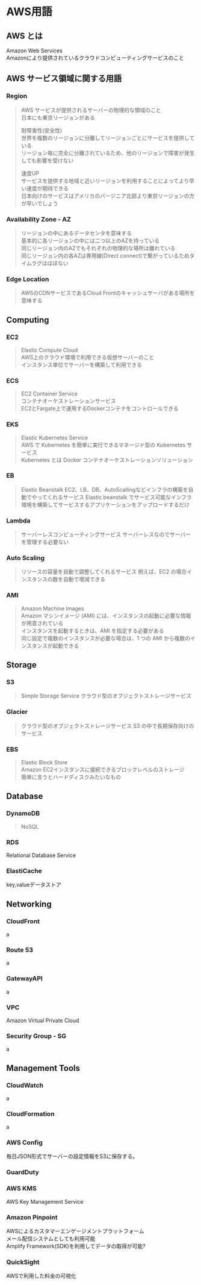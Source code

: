# AWS用語

## AWS とは
Amazon Web Services  
Amazonにより提供されているクラウドコンピューティングサービスのこと

## AWS サービス領域に関する用語
### Region
> AWS サービスが提供されるサーバーの物理的な領域のこと  
> 日本にも東京リージョンがある
> 
> 耐障害性(安全性)  
> 世界を複数のリージョンに分離してリージョンごとにサービスを提供している  
> リージョン毎に完全に分離されているため、他のリージョンで障害が発生しても影響を受けない
> 
> 速度UP  
> サービスを提供する地域と近いリージョンを利用することによってより早い速度が期待できる  
> 日本向けのサービスはアメリカのバージニア北部より東京リージョンの方が早いでしょう

### Availability Zone - AZ
> リージョンの中にあるデータセンタを意味する  
> 基本的に各リージョンの中には二つ以上のAZを持っている  
> 同じリージョン内のAZでもそれぞれの物理的な場所は離れている  
> 同じリージョン内の各AZは専用線(Direct connect)で繋がっているためタイムラグはほぼない  

### Edge Location
> AWSのCDNサービスであるCloud Frontのキャッシュサーバがある場所を意味する

## Computing
### EC2
> Elastic Compute Cloud  
> AWS上のクラウド環境で利用できる仮想サーバーのこと  
> インスタンス単位でサーバーを構築して利用できる  

### ECS
> EC2 Container Service  
> コンテナオーケストレーションサービス  
> EC2とFargate上で運用するDockerコンテナをコントロールできる  

### EKS
> Elastic Kubernetes Service  
> AWS で Kubernetes を簡単に実行できるマネージド型の Kubernetes サービス  
> Kubernetes とは Docker コンテナオーケストレーションソリューション

### EB
> Elastic Beanstalk
> EC2、LB、DB、AutoScallingなどインフラの構築を自動でやってくれるサービス
> Elastic beanstalk でサービス可能なインフラ環境を構築してサービスするアプリケーションをアップロードするだけ

### Lambda
> サーバーレスコンピューティングサービス
> サーバーレスなのでサーバーを管理する必要ない

### Auto Scaling
> リソースの容量を自動で調整してくれるサービス
> 例えば、EC2 の場合インスタンスの数を自動で増減できる

### AMI
> Amazon Machine Images  
> Amazon マシンイメージ (AMI) には、インスタンスの起動に必要な情報が用意されている  
> インスタンスを起動するときは、AMI を指定する必要がある  
> 同じ設定で複数のインスタンスが必要な場合は、1 つの AMI から複数のインスタンスが起動できる

## Storage
### S3
> Simple Storage Service
> クラウド型のオブジェクトストレージサービス

### Glacier
> クラウド型のオブジェクトストレージサービス
> S3 の中で長期保存向けのサービス

### EBS
> Elastic Block Store  
> Amazon EC2インスタンスに接続できるブロックレベルのストレージ  
> 簡単に言うとハードディスクみたいなもの  

## Database
### DynamoDB
> NoSQL
> 

### RDS
Relational Database Service
### ElastiCache
key,valueデータストア

## Networking
### CloudFront
a
### Route 53
a
### GatewayAPI
a
### VPC
Amazon Virtual Private Cloud

### Security Group - SG
a

## Management Tools
### CloudWatch
a
### CloudFormation
a
### AWS Config
毎日JSON形式でサーバーの設定情報をS3に保存する。

### GuardDuty

### AWS KMS
AWS Key Management Service


### Amazon Pinpoint
AWSによるカスタマーエンゲージメントプラットフォーム  
メール配信システムとしても利用可能  
Amplify Framework(SDK)を利用してデータの取得が可能?

### QuickSight
AWSで利用した料金の可視化
